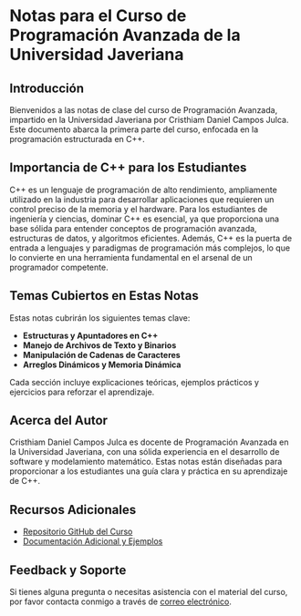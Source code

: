 # Notas para el Curso de Programación Avanzada de la Universidad Javeriana

## Introducción

Bienvenidos a las notas de clase del curso de Programación Avanzada, impartido en la Universidad Javeriana por Cristhiam Daniel Campos Julca. Este documento abarca la primera parte del curso, enfocada en la programación estructurada en C++.

## Importancia de C++ para los Estudiantes

C++ es un lenguaje de programación de alto rendimiento, ampliamente utilizado en la industria para desarrollar aplicaciones que requieren un control preciso de la memoria y el hardware. Para los estudiantes de ingeniería y ciencias, dominar C++ es esencial, ya que proporciona una base sólida para entender conceptos de programación avanzada, estructuras de datos, y algoritmos eficientes. Además, C++ es la puerta de entrada a lenguajes y paradigmas de programación más complejos, lo que lo convierte en una herramienta fundamental en el arsenal de un programador competente.

## Temas Cubiertos en Estas Notas

Estas notas cubrirán los siguientes temas clave:

- **Estructuras y Apuntadores en C++**
- **Manejo de Archivos de Texto y Binarios**
- **Manipulación de Cadenas de Caracteres**
- **Arreglos Dinámicos y Memoria Dinámica**

Cada sección incluye explicaciones teóricas, ejemplos prácticos y ejercicios para reforzar el aprendizaje.

## Acerca del Autor

Cristhiam Daniel Campos Julca es docente de Programación Avanzada en la Universidad Javeriana, con una sólida experiencia en el desarrollo de software y modelamiento matemático. Estas notas están diseñadas para proporcionar a los estudiantes una guía clara y práctica en su aprendizaje de C++.

## Recursos Adicionales

- [Repositorio GitHub del Curso](URL_DE_TU_REPOSITORIO)
- [Documentación Adicional y Ejemplos](URL_DE_TU_DOCUMENTACIÓN)

## Feedback y Soporte

Si tienes alguna pregunta o necesitas asistencia con el material del curso, por favor contacta conmigo a través de [correo electrónico](mailto:tu_email@dominio.com).
